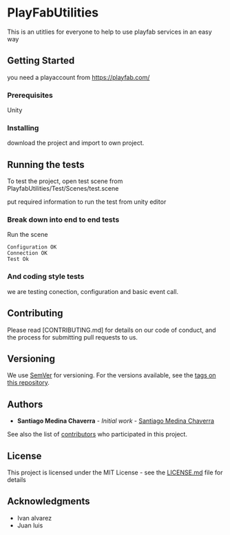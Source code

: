 # PlayFabUtilities

This is an utitlies for everyone to help to use playfab services in an easy way

## Getting Started

you need a playaccount from https://playfab.com/

### Prerequisites

 Unity


### Installing

download the project and import to own project.



## Running the tests

To test the project, open test scene from PlayfabUtilities/Test/Scenes/test.scene

put required information to run the test from unity editor

### Break down into end to end tests

Run the scene 

```
Configuration OK
Connection OK
Test Ok
```

### And coding style tests

we are testing conection, configuration and basic event call.


## Contributing

Please read [CONTRIBUTING.md] for details on our code of conduct, and the process for submitting pull requests to us.

## Versioning

We use [SemVer](http://semver.org/) for versioning. For the versions available, see the [tags on this repository](https://github.com/s4nti4gomedin4/PlayfabUtilities/tags). 

## Authors

* **Santiago Medina Chaverra** - *Initial work* - [Santiago Medina Chaverra](https://github.com/s4nti4gomedin4)

See also the list of [contributors](https://github.com/s4nti4gomedin4/PlayfabUtilities/contributors) who participated in this project.

## License

This project is licensed under the MIT License - see the [LICENSE.md](LICENSE.md) file for details

## Acknowledgments

* Ivan alvarez
* Juan luis
